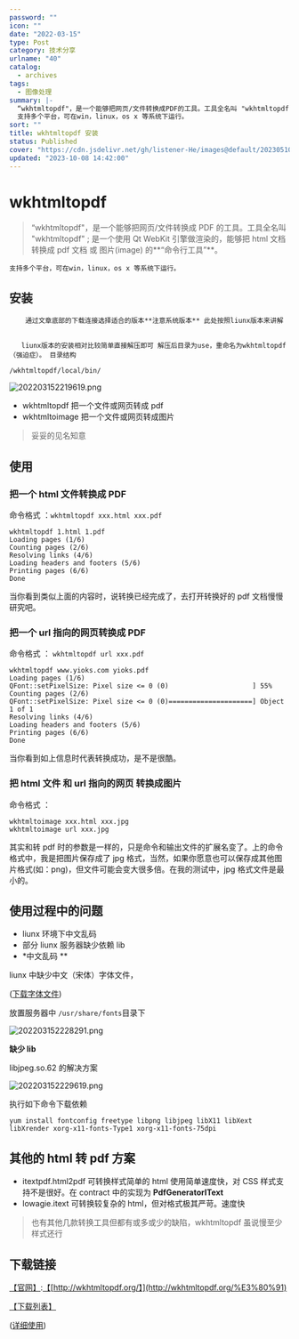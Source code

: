```yaml
---
password: ""
icon: ""
date: "2022-03-15"
type: Post
category: 技术分享
urlname: "40"
catalog:
  - archives
tags:
  - 图像处理
summary: |-
  “wkhtmltopdf"，是一个能够把网页/文件转换成PDF的工具。工具全名叫 "wkhtmltopdf" ; 是一个使用 Qt WebKit 引擎做渲染的，能够把html 文档转换成 pdf 文档 或 图片(image) 的**“命令行工具”**。
  支持多个平台，可在win，linux，os x 等系统下运行。
sort: ""
title: wkhtmltopdf 安装
status: Published
cover: "https://cdn.jsdelivr.net/gh/listener-He/images@default/202305102132809.jpeg"
updated: "2023-10-08 14:42:00"
---
```


# wkhtmltopdf

> “wkhtmltopdf"，是一个能够把网页/文件转换成 PDF 的工具。工具全名叫 "wkhtmltopdf" ; 是一个使用 Qt WebKit 引擎做渲染的，能够把 html 文档转换成 pdf 文档 或 图片(image) 的**“命令行工具”**。

    支持多个平台，可在win，linux，os x 等系统下运行。

## 安装

        通过文章底部的下载连接选择适合的版本**注意系统版本** 此处按照liunx版本来讲解


       liunx版本的安装相对比较简单直接解压即可 解压后目录为use，重命名为wkhtmltopdf（强迫症）。 目录结构

`/wkhtmltopdf/local/bin/`

![202203152219619.png](https://blog-file.hehouhui.cn/202203152219619.png)

- wkhtmltopdf 把一个文件或网页转成 pdf
- wkhtmltoimage 把一个文件或网页转成图片

> 妥妥的见名知意

## 使用

### 把一个 html 文件转换成 PDF

命令格式 ：`wkhtmltopdf xxx.html xxx.pdf`

```text
wkhtmltopdf 1.html 1.pdf
Loading pages (1/6)
Counting pages (2/6)
Resolving links (4/6)
Loading headers and footers (5/6)
Printing pages (6/6)
Done

```

当你看到类似上面的内容时，说转换已经完成了，去打开转换好的 pdf 文档慢慢研究吧。

### 把一个 url 指向的网页转换成 PDF

命令格式 ： `wkhtmltopdf url xxx.pdf`

```text
wkhtmltopdf www.yioks.com yioks.pdf
Loading pages (1/6)
QFont::setPixelSize: Pixel size <= 0 (0)                     ] 55%
Counting pages (2/6)
QFont::setPixelSize: Pixel size <= 0 (0)=====================] Object 1 of 1
Resolving links (4/6)
Loading headers and footers (5/6)
Printing pages (6/6)
Done

```

当你看到如上信息时代表转换成功，是不是很酷。

### 把 html 文件 和 url 指向的网页 转换成图片

命令格式 ：

```text
wkhtmltoimage xxx.html xxx.jpg
wkhtmltoimage url xxx.jpg

```

其实和转 pdf 时的参数是一样的，只是命令和输出文件的扩展名变了。上的命令格式中，我是把图片保存成了 jpg 格式，当然，如果你愿意也可以保存成其他图片格式(如：png)，但文件可能会变大很多倍。在我的测试中，jpg 格式文件是最小的。

## 使用过程中的问题

- liunx 环境下中文乱码
- 部分 liunx 服务器缺少依赖 lib
- \*中文乱码 \*\*

liunx 中缺少中文（宋体）字体文件，

([下载字体文件](https://blog-file.hehouhui.cn/202203152226460.zip))

放置服务器中 `/usr/share/fonts`目录下

![202203152228291.png](https://blog-file.hehouhui.cn/202203152228291.png)

**缺少 lib**

libjpeg.so.62 的解决方案

![202203152229619.png](https://blog-file.hehouhui.cn/202203152229619.png)

执行如下命令下载依赖

`yum install fontconfig freetype libpng libjpeg libX11 libXext libXrender xorg-x11-fonts-Type1 xorg-x11-fonts-75dpi`

## 其他的 html 转 pdf 方案

- itextpdf.html2pdf 可转换样式简单的 html 使用简单速度快，对 CSS 样式支持不是很好。在 contract 中的实现为 **PdfGeneratorIText**
- lowagie.itext 可转换较复杂的 html，但对格式极其严苛。速度快

> 也有其他几款转换工具但都有或多或少的缺陷，wkhtmltopdf 虽说慢至少样式还行

## 下载链接

[【官网】](http://wkhtmltopdf.org/):[【](http://wkhtmltopdf.org/)[http://wkhtmltopdf.org/】](http://wkhtmltopdf.org/%E3%80%91)

[【下载列表】](http://wkhtmltopdf.org/downloads.html)

([详细使用](https://blog.hehouhui.cn/archives/39))
